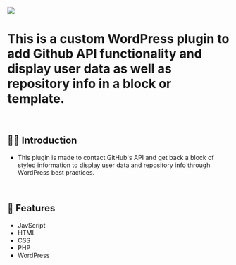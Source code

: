 ![](https://raw.githubusercontent.com/Matthewpco/Javascript-api-github/javascript-api-github.jpg)

# This is a custom WordPress plugin to add Github API functionality and display user data as well as repository info in a block or template.

<br>

## 🙋‍♂️ Introduction

- This plugin is made to contact GitHub's API and get back a block of styled information to display user data and repository info through WordPress best practices.

<br>

## 📜 Features

- JavScript
- HTML
- CSS
- PHP
- WordPress
  <br>
